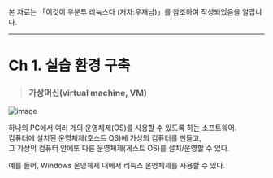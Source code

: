 본 자료는 「이것이 우분투 리눅스다 (저자:우재남)」를 참조하여 작성되었음을 알립니다.

---

# Ch 1. 실습 환경 구축

> <h3>가상머신(virtual machine, VM)</h3>

![image](https://user-images.githubusercontent.com/43658658/138982754-520506a8-7840-4b50-b5eb-91cb53bc60fb.png)

하나의 PC에서 여러 개의 운영체제(OS)를 사용할 수 있도록 하는 소프트웨어.   
컴퓨터에 설치된 운영체제(호스트 OS)에 가상의 컴퓨터를 만들고,   
그 가상의 컴퓨터 안에또 다른 운영체제(게스트 OS)를 설치/운영할 수 있다.

예를 들어, Windows 운영체제 내에서 리눅스 운영체제를 사용할 수 있다.

